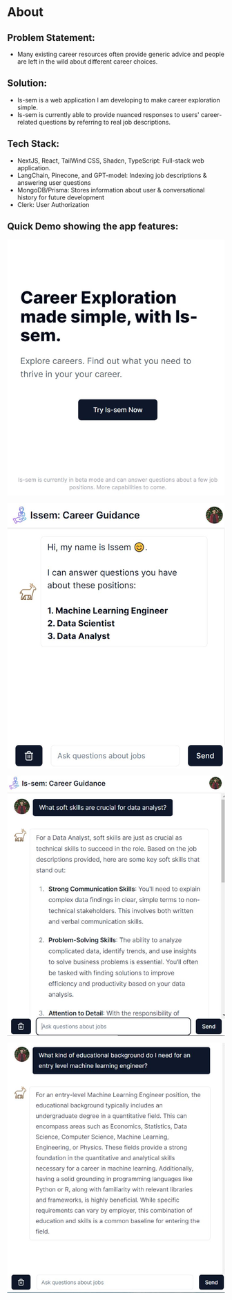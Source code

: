 # About

## Problem Statement:

* Many existing career resources often provide generic advice and people are left in the wild about different career choices.

## Solution:

* Is-sem is a web application I am developing to make career exploration simple.
* Is-sem is currently able to provide nuanced responses to users' career-related questions by referring to real job descriptions.

## Tech Stack:

* NextJS, React, TailWind CSS, Shadcn, TypeScript: Full-stack web application.
* LangChain, Pinecone, and GPT-model: Indexing job descriptions & answering user questions
* MongoDB/Prisma: Stores information about user & conversational history for future development
* Clerk: User Authorization

## Quick Demo showing the app features:

![Welcome Page](welcome_page.JPG)

![Main Page](main_page.JPG)

![Response_1](response_1.JPG)

![Response_2](response_2.JPG)
